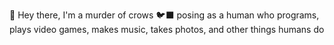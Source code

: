 
👋 Hey there, I'm a murder of crows 🐦‍⬛ posing as a human who programs, plays video games, makes music, takes photos, and other things humans do
